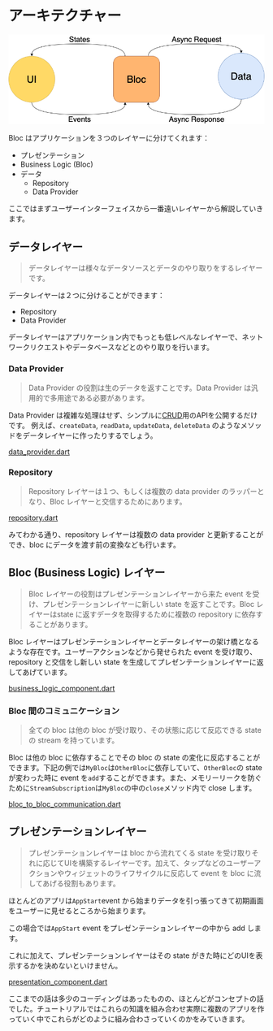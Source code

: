 # アーキテクチャー

![Bloc Architecture](../assets/bloc_architecture.png)

Bloc はアプリケーションを３つのレイヤーに分けてくれます：

- プレゼンテーション
- Business Logic (Bloc)
- データ
  - Repository
  - Data Provider

ここではまずユーザーインターフェイスから一番遠いレイヤーから解説していきます。

## データレイヤー

> データレイヤーは様々なデータソースとデータのやり取りをするレイヤーです。

データレイヤーは２つに分けることができます：

- Repository
- Data Provider

データレイヤーはアプリケーション内でもっとも低レベルなレイヤーで、ネットワークリクエストやデータベースなどとのやり取りを行います。

### Data Provider

> Data Provider の役割は生のデータを返すことです。Data Provider は汎用的で多用途である必要があります。

Data Provider は複雑な処理はせず、シンプルに[CRUD](https://en.wikipedia.org/wiki/Create,_read,_update_and_delete)用のAPIを公開するだけです。
例えば、`createData`, `readData`, `updateData`, `deleteData` のようなメソッドをデータレイヤーに作ったりするでしょう。

[data_provider.dart](../_snippets/architecture/data_provider.dart.md ':include')

### Repository

> Repository レイヤーは１つ、もしくは複数の data provider のラッパーとなり、Bloc レイヤーと交信するためにあります。

[repository.dart](../_snippets/architecture/repository.dart.md ':include')

みてわかる通り、repository レイヤーは複数の data provider と更新することができ、bloc にデータを渡す前の変換なども行います。

## Bloc (Business Logic) レイヤー

> Bloc レイヤーの役割はプレゼンテーションレイヤーから来た event を受け、プレゼンテーションレイヤーに新しい state を返すことです。Bloc レイヤーはstate に返すデータを取得するために複数の repository に依存することがあります。

Bloc レイヤーはプレゼンテーションレイヤーとデータレイヤーの架け橋となるような存在です。ユーザーアクションなどから発せられた event を受け取り、repository と交信をし新しい state を生成してプレゼンテーションレイヤーに返してあげています。

[business_logic_component.dart](../_snippets/architecture/business_logic_component.dart.md ':include')

### Bloc 間のコミュニケーション

> 全ての bloc は他の bloc が受け取り、その状態に応じて反応できる state の stream を持っています。

Bloc は他の bloc に依存することでその bloc の state の変化に反応することができます。下記の例では`MyBloc`は`OtherBloc`に依存していて、`OtherBloc`の state が変わった時に event を`add`することができます。また、メモリーリークを防ぐために`StreamSubscription`は`MyBloc`の中の`close`メソッド内で close します。

[bloc_to_bloc_communication.dart](../_snippets/architecture/bloc_to_bloc_communication.dart.md ':include')

## プレゼンテーションレイヤー

> プレゼンテーションレイヤーは bloc から流れてくる state を受け取りそれに応じてUIを構築するレイヤーです。加えて、タップなどのユーザーアクションやウィジェットのライフサイクルに反応して event を bloc に流してあげる役割もあります。

ほとんどのアプリは`AppStart`event から始まりデータを引っ張ってきて初期画面をユーザーに見せるところから始まります。

この場合では`AppStart` event をプレゼンテーションレイヤーの中から add します。

これに加えて、プレゼンテーションレイヤーはその state がきた時にどのUIを表示するかを決めないといけません。

[presentation_component.dart](../_snippets/architecture/presentation_component.dart.md ':include')

ここまでの話は多少のコーディングはあったものの、ほとんどがコンセプトの話でした。チュートリアルではこれらの知識を組み合わせ実際に複数のアプリを作っていく中でこれらがどのように組み合わさっていくのかをみていきます。
